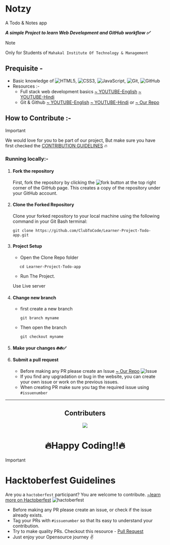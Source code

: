 # Notzy
A Todo & Notes app

_**A simple Project to learn Web Development and GitHub workflow ✅**_
> [!NOTE]
> Only for Students of `Mahakal Institute Of Technology & Management`

## Prequisite -
  - Basic knowledge of ![HTML5](https://img.shields.io/badge/html5-%23E34F26.svg?style=for-the-badge&logo=html5&logoColor=white), ![CSS3](https://img.shields.io/badge/css3-%231572B6.svg?style=for-the-badge&logo=css3&logoColor=white), ![JavaScript](https://img.shields.io/badge/javascript-%23323330.svg?style=for-the-badge&logo=javascript&logoColor=%23F7DF1E), ![Git](https://img.shields.io/badge/git-%23F05033.svg?style=for-the-badge&logo=git&logoColor=white), ![GitHub](https://img.shields.io/badge/github-%23121011.svg?style=for-the-badge&logo=github&logoColor=white)
  - Resources :-
    - Full stack web development basics [~ YOUTUBE-English](https://youtu.be/nu_pCVPKzTk?si=zhF_-Qx_EgXR2h5a) [~ YOUTUBE-Hindi](https://youtube.com/playlist?list=PLu71SKxNbfoC4nsN2NTFEHPCyvm_CnbDq&si=neOIkkGZSpPM_T4Y)
    - Git & Github [~ YOUTUBE-English](https://youtu.be/apGV9Kg7ics?si=giN676pRFocmUjhG) [~ YOUTUBE-Hindi](https://youtu.be/uj4fy4kpaOA?si=OTM87y8CCFG6smBy) or [~ Our Repo](https://github.com/ClubToCode/Open-Source-Resources)

## How to Contribute :-

> [!IMPORTANT]
> We would love for you to be part of our project, But make sure you have first checked the [CONTRIBUTION GUIDELINES](Learner-Project-Todo-app/blob/main/CONTRIBUTING.md) 🔥

### Running locally:-
1. #### Fork the repository

    First, fork the repository by clicking the ![fork](https://github.com/ojasaklechayt/Reslink-Dashboard/assets/92150685/5122e73d-65ed-498f-ba92-cfcdcb0e9b35)
 button at the top right corner of the GitHub page. This creates a copy of the repository under your GitHub account.

1. #### Clone the Forked Repository

    Clone your forked repository to your local machine using the following command in your Git Bash terminal:

    ```
    git clone https://github.com/ClubToCode/Learner-Project-Todo-app.git
    ```

1. #### Project Setup

    -   Open the Clone Repo folder
    
    ```
       cd Learner-Project-Todo-app
    ```
    
    -   Run The Project.
    
    Use Live server
1.  #### Change new branch
      - first create a new branch
        ```
        git branch myname
        ```
      - Then open the branch
        ```
        git checkout myname
        ```
1.  #### Make your changes 🔥🔥✅
1.  #### Submit a pull request
    -   Before making any PR please create an Issue [~ Our Repo](https://github.com/ClubToCode/Learner-Project-Todo-app/issues)  ![Issue](https://github.com/ojasaklechayt/Reslink-Dashboard/assets/92150685/fef9d2f0-d85d-4ad6-a4fd-1136157330a5) 
    -   If you find any upgradation or bug in the website, you can create your own issue or work on the previous issues.
    -   When creating PR make sure you tag the required issue using `#issuenumber`

<hr>
<div align='center'>

## Contributers
<a href="https://github.com/ClubToCode/Learner-Project-Todo-app/graphs/contributors">
  <img src="https://contributors-img.web.app/image?repo=ClubToCode/Learner-Project-Todo-app" />
</a>
  
 # 🔥Happy Coding!!🔥
 
</div>

> [!IMPORTANT]
> # Hacktoberfest Guidelines
>  Are you a `hactoberfest` participant? You are welcome to contribute. [~learn more on Hactoberfest](https://github.com/ClubToCode/Hacktoberfest2023) ![hactoberfest](https://github.com/ojasaklechayt/Reslink-Dashboard/assets/92150685/41e3634c-52b7-42bf-b4d5-876fc93c43ad) 
> - Before making any PR please create an issue, or check if the issue already exists.
> - Tag your PRs with `#issuenumber` so that Its easy to understand your contribution.
> - Try to make quality PRs. Checkout this resource - [Pull Request](https://www.pullrequest.com/blog/writing-a-great-pull-request-description/)
> - Just enjoy your Opensource journey ✌️
